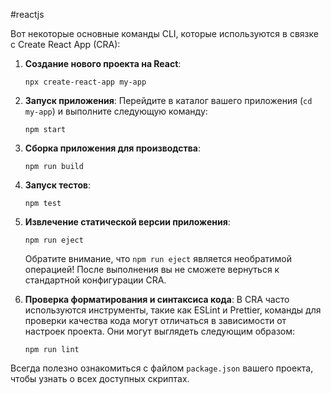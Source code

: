 #reactjs 

Вот некоторые основные команды CLI, которые используются в связке с Create React App (CRA):

1. **Создание нового проекта на React**:
   ```
   npx create-react-app my-app
   ```
   
2. **Запуск приложения**:
   Перейдите в каталог вашего приложения (`cd my-app`) и выполните следующую команду:
   ```
   npm start
   ```
   
3. **Сборка приложения для производства**:
   ```
   npm run build
   ```
   
4. **Запуск тестов**:
   ```
   npm test
   ```
   
5. **Извлечение статической версии приложения**:
   ```
   npm run eject
   ```
   Обратите внимание, что `npm run eject` является необратимой операцией! После выполнения вы не сможете вернуться к стандартной конфигурации CRA.
   
6. **Проверка форматирования и синтаксиса кода**:
   В CRA часто используются инструменты, такие как ESLint и Prettier, команды для проверки качества кода могут отличаться в зависимости от настроек проекта. Они могут выглядеть следующим образом:
   ```
   npm run lint
   ```

Всегда полезно ознакомиться с файлом `package.json` вашего проекта, чтобы узнать о всех доступных скриптах.